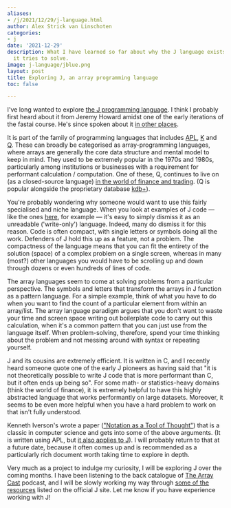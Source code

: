 ```yaml
---
aliases:
- /j/2021/12/29/j-language.html
author: Alex Strick van Linschoten
categories:
- j
date: '2021-12-29'
description: What I have learned so far about why the J language exists and what problems
  it tries to solve.
image: j-language/jblue.png
layout: post
title: Exploring J, an array programming language
toc: false

---
```


I've long wanted to explore [the J programming language](https://www.jsoftware.com). I think I probably first heard about it from Jeremy Howard amidst one of the early iterations of the fastai course. He's since spoken about it [in other places](https://youtu.be/J6XcP4JOHmk?t=505).

It is part of the family of programming languages that includes [APL](https://en.wikipedia.org/wiki/APL_(programming_language)), [K](https://en.wikipedia.org/wiki/K_%28programming_language%29) and [Q](https://en.wikipedia.org/wiki/Q_(programming_language_from_Kx_Systems)). These can broadly be categorised as array-programming languages, where arrays are generally the core data structure and mental model to keep in mind. They used to be extremely popular in the 1970s and 1980s, particularly among institutions or businesses with a requirement for performant calculation / computation. One of these, Q, continues to live on (as a closed-source language) [in the world of finance and trading](https://www.efinancialcareers.se/news/2020/10/kdb-finance-jobs). (Q is popular alongside the proprietary database [kdb+](https://en.wikipedia.org/wiki/Kdb%2B)).

You're probably wondering why someone would want to use this fairly specialised and niche language. When you look at examples of J code — like the ones [here](https://code.jsoftware.com/wiki/Studio/IdiosyncraticIntroduction), for example — it's easy to simply dismiss it as an unreadable ('write-only') language. Indeed, many do dismiss it for this reason. Code is often compact, with single letters or symbols doing all the work. Defenders of J hold this up as a feature, not a problem. The compactness of the language means that you can fit the entirety of the solution (space) of a complex problem on a single screen, whereas in many (most?) other languages you would have to be scrolling up and down through dozens or even hundreds of lines of code.

The array languages seem to come at solving problems from a particular perspective. The symbols and letters that transform the arrays in J function as a pattern language. For a simple example, think of what you have to do when you want to find the count of a particular element from within an array/list. The array language paradigm argues that you don't want to waste your time and screen space writing out boilerplate code to carry out this calculation, when it's a common pattern that you can just use from the language itself. When problem-solving, therefore, spend your time thinking about the problem and not messing around with syntax or repeating yourself.

J and its cousins are extremely efficient. It is written in C, and I recently heard someone quote one of the early J pioneers as having said that "it is not theoretically possible to write J code that is more performant than C, but it often ends up being so". For some math- or statistics-heavy domains (think the world of finance), it is extremely helpful to have this highly abstracted language that works performantly on large datasets. Moreover, it seems to be even more helpful when you have a hard problem to work on that isn't fully understood.

Kenneth Iverson's wrote a paper (["Notation as a Tool of Thought"](https://www.jsoftware.com/papers/tot.htm)) that is a classic in computer science and gets into some of the above arguments. (It is written using APL, but [it also applies to J](https://www.hillelwayne.com/post/j-notation/)). I will probably return to that at a future date, because it often comes up and is recommended as a particularly rich document worth taking time to explore in depth.

Very much as a project to indulge my curiosity, I will be exploring J over the coming months. I have been listening to the back catalogue of [The Array Cast](https://www.arraycast.com) podcast, and I will be slowly working my way through [some of the resources](https://code.jsoftware.com/wiki/Main_Page) listed on the official J site. Let me know if you have experience working with J!
